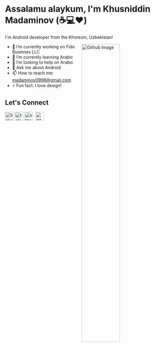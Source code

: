 # Assalamu alaykum, I'm Khusniddin Madaminov (:coffee::computer::heart:)

I'm Android developer from the Khorezm, Uzbekistan!

<img width="50%" align="right" alt="Github Image" src="https://raw.githubusercontent.com/onimur/.github/master/.resources/git-header.svg" />

- 🔭 I’m currently working on Fido Businnes LLC
- 🌱 I’m currently learning Arabic
- 👯 I’m looking to help on Arabic
- 💬 Ask me about Android
- 📫 How to reach me: [madaminov0998@gmail.com](mailto:madaminov0998@gmail.com)
- ⚡ Fun fact: I love design!

## Let's Connect

[<img src='https://github.com/sourabmaity/sourabmaity/blob/main/assets/logo/iconfinder_social_media_isometric_14-linkedin_3529657.png' alt='linkedin' height='28'>](https://www.linkedin.com/in/husniddin-madaminov-683366197/)&nbsp;[<img src='https://cdn.jsdelivr.net/npm/simple-icons@v3/icons/linkedin.svg' alt='telegram' height='28'>](https://t.me/HusniddinMadaminov)&nbsp;[<img src='https://cdn.jsdelivr.net/npm/simple-icons@3.13.0/icons/stackoverflow.svg' alt='stackoverflow' height='28'>](https://stackoverflow.com/users/12213891/husniddin-madaminov)&nbsp;
[<img src='https://cdn.jsdelivr.net/npm/simple-icons@3.13.0/icons/github.svg' alt='github' height='28'>](https://github.com/KhusniddinMadaminov)&nbsp;  


<!--
**KhusniddinMadaminov/KhusniddinMadaminov** is a ✨ _special_ ✨ repository because its `README.md` (this file) appears on your GitHub profile.

Here are some ideas to get you started:

- 🔭 I’m currently working on ...
- 🌱 I’m currently learning ...
- 👯 I’m looking to collaborate on ...
- 🤔 I’m looking for help with ...
- 💬 Ask me about ...
- 📫 How to reach me: ...
- 😄 Pronouns: ...
- ⚡ Fun fact: ...
-->
